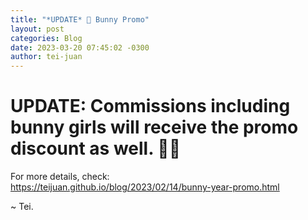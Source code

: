 ```yaml
---
title: "*UPDATE* 🐰 Bunny Promo"
layout: post
categories: Blog
date: 2023-03-20 07:45:02 -0300
author: tei-juan
---
```


# **UPDATE:** Commissions including bunny girls will receive the promo discount as well. 👯‍♀️ 

For more details, check:  
<https://teijuan.github.io/blog/2023/02/14/bunny-year-promo.html>

\~ Tei.